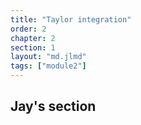 ```yaml
---
title: "Taylor integration"
order: 2
chapter: 2
section: 1
layout: "md.jlmd"
tags: ["module2"]
---
```


## Jay's section
